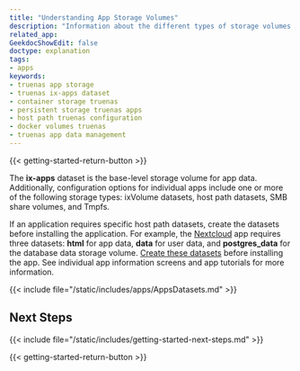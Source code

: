 ```yaml
---
title: "Understanding App Storage Volumes"
description: "Information about the different types of storage volumes used for TrueNAS Apps: the ix-apps dataset, ixVolume datasets, host path datasets, SMB share volumes, and Tmpfs. "
related_app:
GeekdocShowEdit: false
doctype: explanation
tags:
- apps
keywords:
- truenas app storage
- truenas ix-apps dataset
- container storage truenas
- persistent storage truenas apps
- host path truenas configuration
- docker volumes truenas
- truenas app data management
---
```


{{< getting-started-return-button >}}

The **ix-apps** dataset is the base-level storage volume for app data.
Additionally, configuration options for individual apps include one or more of the following storage types: ixVolume datasets, host path datasets, SMB share volumes, and Tmpfs.

If an application requires specific host path datasets, create the datasets before installing the application.
For example, the [Nextcloud](/catalog/nextcloud) app requires three datasets: **html** for app data, **data** for user data, and **postgres_data** for the database data storage volume.
[Create these datasets](https://www.truenas.com/docs/scale/scaletutorials/datasets/datasetsscale/) before installing the app.
See individual app information screens and app tutorials for more information.

{{< include file="/static/includes/apps/AppsDatasets.md" >}}

## Next Steps

{{< include file="/static/includes/getting-started-next-steps.md" >}}

{{< getting-started-return-button >}}
